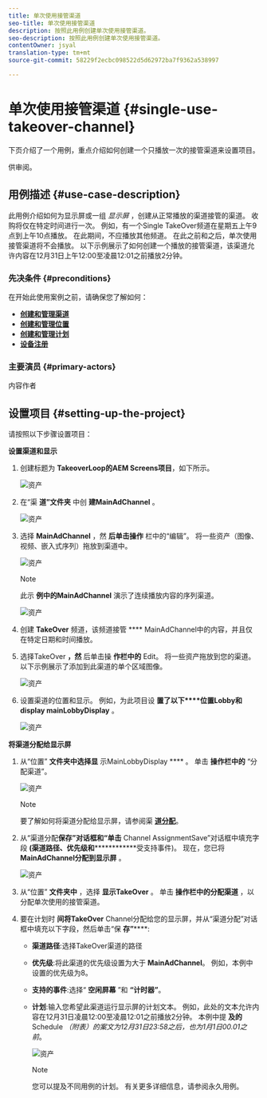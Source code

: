 ```yaml
---
title: 单次使用接管渠道
seo-title: 单次使用接管渠道
description: 按照此用例创建单次使用接管渠道。
seo-description: 按照此用例创建单次使用接管渠道。
contentOwner: jsyal
translation-type: tm+mt
source-git-commit: 58229f2ecbc098522d5d62972ba7f9362a538997

---
```



# 单次使用接管渠道 {#single-use-takeover-channel}

下页介绍了一个用例，重点介绍如何创建一个只播放一次的接管渠道来设置项目。

供审阅。

## 用例描述 {#use-case-description}

此用例介绍如何为显示屏或一组 *显示屏* ，创建从正常播放的渠道接管的渠道。 收购将仅在特定时间进行一次。
例如，有一个Single TakeOver频道在星期五上午9点到上午10点播放。 在此期间，不应播放其他频道。 在此之前和之后，单次使用接管渠道将不会播放。 以下示例展示了如何创建一个播放的接管渠道，该渠道允许内容在12月31日上午12:00至凌晨12:01之前播放2分钟。

### 先决条件 {#preconditions}

在开始此使用案例之前，请确保您了解如何：

* **[创建和管理渠道](managing-channels.md)**
* **[创建和管理位置](managing-locations.md)**
* **[创建和管理计划](managing-schedules.md)**
* **[设备注册](device-registration.md)**

### 主要演员 {#primary-actors}

内容作者

## 设置项目 {#setting-up-the-project}

请按照以下步骤设置项目：

**设置渠道和显示**

1. 创建标题为 **TakeoverLoop的AEM Screens项目**，如下所示。

   ![资产](assets/single-takeover1.png)

1. 在“渠 **道”文件夹** 中创 **建MainAdChannel** 。

   ![资产](assets/single-takeover2.png)

1. 选择 **MainAdChannel** ，然 **后单击操作** 栏中的“编辑”。 将一些资产（图像、视频、嵌入式序列）拖放到渠道中。

   ![资产](assets/single-takeover2.png)

   >[!Note]
   > 此示 **例中的MainAdChannel** 演示了连续播放内容的序列渠道。

   ![资产](assets/single-takeover3.png)

1. 创建 **TakeOver** 频道，该频道接管 **** MainAdChannel中的内容，并且仅在特定日期和时间播放。

1. 选择TakeOver **，然** 后单击操 **作栏中的** Edit。 将一些资产拖放到您的渠道。 以下示例展示了添加到此渠道的单个区域图像。

   ![资产](assets/single-takeover4.png)

1. 设置渠道的位置和显示。 例如，为此项目设 **置了以下****位置Lobby和display mainLobbyDisplay** 。

   ![资产](assets/single-takeover5.png)

**将渠道分配给显示屏**

1. 从“位置” **文件夹中选择显** 示MainLobbyDisplay **** 。 单击 **操作栏中的** “分配渠道”。

   ![资产](assets/single-takeover6.png)

   >[!NOTE]
   >要了解如何将渠道分配给显示屏，请参阅渠 **[道分配](channel-assignment.md)**。

1. 从“渠道分配&#x200B;**保存”对话框和“单击** Channel AssignmentSave”对话框中填充字段 **(渠道路径、优先级和**************&#x200B;受支持事件)。 现在，您已将 **MainAdChannel分配到显示屏** 。

   ![资产](assets/single-takeover7.png)

1. 从“位置” **文件夹中** ，选择 **显示TakeOver** 。 单击 **操作栏中的分配渠道** ，以分配单次使用的接管渠道。

1. 要在计划时 **间将TakeOver** Channel分配给您的显示屏，并从“渠道分配”对话框中填充以下字段，然后单击“保 **存”******:

   * **渠道路径**:选择TakeOver渠道的路径
   * **优先级**:将此渠道的优先级设置为大于 **MainAdChannel**。 例如，本例中设置的优先级为8。
   * **支持的事件**:选择“ **空闲屏幕** ”和 **“计时器”**。
   * **计划**:输入您希望此渠道运行显示屏的计划文本。 例如，此处的文本允许内容在12月31日凌晨12:00至凌晨12:01之前播放2分钟。
本例中提 **及的** Schedule *（附表）的案文为12月31日23:58之后，也为1月1日00.01之前*。

      ![资产](assets/single-takeover8.png)

      >[!NOTE]
      >您可以提及不同用例的计划。 有关更多详细信息，请参阅永久用例。